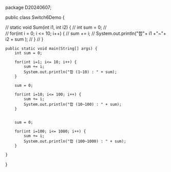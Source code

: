 package D20240607;

public class Switch6Demo {

	
	
//	static void Sum(int i1, int i2) {
//		int sum = 0;
//		
//		for(int i = 0; i <= 10; i++) {
//			sum += i;
//			System.out.println("합"+ i1 +"~"+ i2 + sum );
//		}
//	}
	
	
	
	public static void main(String[] args) {
		int sum = 0;
		
		for(int i=1; i<= 10; i++) {
			sum += i;
			System.out.println("합 (1~10) : " + sum);
		}
		
		sum = 0;
		
		for(int i=10; i<= 100; i++) {
			sum += i;
			System.out.println("합 (10~100) : " + sum);
		}
		
		
		sum = 0;
		
		for(int i=100; i<= 1000; i++) {
			sum += i;
			System.out.println("합 (100~1000) : " + sum);
		}
		
	}
	
	
}
